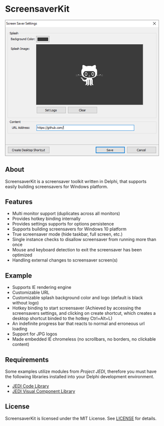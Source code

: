 
# ScreensaverKit

![Main](screenshots/main.png)

## About

ScreensaverKit is a screensaver toolkit written in Delphi, that supports easily building screensavers for Windows platform.

## Features

* Multi monitor support (duplicates across all monitors)
* Provides hotkey binding internally
* Provides settings supports for options persistence
* Supports building screensavers for Windows 10 platform
* True screensaver mode (hide taskbar, full screen, etc.)
* Single instance checks to disallow screensaver from running more than once
* Mouse and keyboard detection to exit the screensaver has been optimized
* Handling external changes to screensaver screen(s)

## Example

* Supports IE rendering engine
* Customizable URL
* Customizable splash background color and logo (default is black without logo)
* Hotkey binding to start screensaver (Achieved by accessing the screensavers settings, and clicking on create shortcut, which creates a desktop shortcut binded to the hotkey Ctrl+Alt+L)
* An indefinite progress bar that reacts to normal and erroneous url loading
* Support for JPG logos
* Made embedded IE chromeless (no scrollbars, no borders, no clickable content)

## Requirements

Some examples utilize modules from _Project JEDI_, therefore you must have the following libraries installed into your Delphi development environment.

* [JEDI Code Library](https://github.com/project-jedi/jcl/)
* [JEDI Visual Component Library](https://github.com/project-jedi/jvcl/)

<!--

### Installation

## Contributing

Please read [CONTRIBUTING.md](CONTRIBUTING.md) for details on our code of conduct, and the process for submitting pull requests to us.

## Versioning

We use [SemVer](http://semver.org/) for versioning. For the versions available, see the [tags on this repository](https://github.com/your/project/tags).

-->

## License

ScreensaverKit is licensed under the MIT License. See [LICENSE](LICENSE.md) for details.
